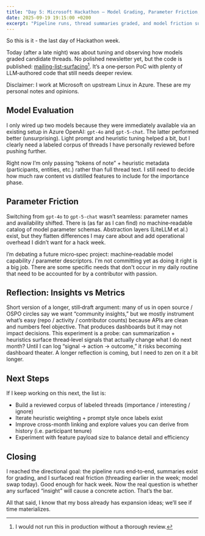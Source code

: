 ```yaml
---
title: "Day 5: Microsoft Hackathon — Model Grading, Parameter Friction, and Next Questions"
date: 2025-09-19 19:15:00 +0200
excerpt: "Pipeline runs, thread summaries graded, and model friction surfaced. Next test: can insights drive action?"
---
```


So this is it - the last day of Hackathon week.

Today (after a late night) was about tuning and observing how models graded candidate threads. No polished newsletter yet, but the code is published: [mailing-list-surfacing](https://github.com/bexelbie/mailing-list-surfacing)[^1]. It’s a one‑person PoC with plenty of LLM‑authored code that still needs deeper review.

Disclaimer: I work at Microsoft on upstream Linux in Azure. These are my personal notes and opinions.

## Model Evaluation

I only wired up two models because they were immediately available via an existing setup in Azure OpenAI: `gpt-4o` and `gpt-5-chat`. The latter performed better (unsurprising). Light prompt and heuristic tuning helped a bit, but I clearly need a labeled corpus of threads I have personally reviewed before pushing further.

Right now I’m only passing “tokens of note” + heuristic metadata (participants, entities, etc.) rather than full thread text. I still need to decide how much raw content vs distilled features to include for the importance phase.

## Parameter Friction

Switching from `gpt-4o` to `gpt-5-chat` wasn’t seamless: parameter names and availability shifted. There is (as far as I can find) no machine‑readable catalog of model parameter schemas. Abstraction layers (LiteLLM et al.) exist, but they flatten differences I may care about and add operational overhead I didn’t want for a hack week.

I’m debating a future micro‑spec project: machine‑readable model capability / parameter descriptors. I'm not committing yet as doing it right is a big job. There are some specific needs that don't occur in my daily routine that need to be accounted for by a contributor with passion.

## Reflection: Insights vs Metrics

Short version of a longer, still‑draft argument: many of us in open source / OSPO circles say we want “community insights,” but we mostly instrument what’s easy (repo / activity / contributor counts) because APIs are clean and numbers feel objective. That produces dashboards but it may not impact decisions. This experiment is a probe: can summarization + heuristics surface thread‑level signals that actually change what I do next month? Until I can log “signal → action → outcome,” it risks becoming dashboard theater. A longer reflection is coming, but I need to zen on it a bit longer.

## Next Steps

If I keep working on this next, the list is:

- Build a reviewed corpus of labeled threads (importance / interesting / ignore)
- Iterate heuristic weighting + prompt style once labels exist
- Improve cross-month linking and explore values you can derive from history (i.e. participant tenure)
- Experiment with feature payload size to balance detail and efficiency

## Closing

I reached the directional goal: the pipeline runs end‑to‑end, summaries exist for grading, and I surfaced real friction (threading earlier in the week; model swap today). Good enough for hack week. Now the real question is whether any surfaced “insight” will cause a concrete action. That’s the bar.

All that said, I know that my boss already has expansion ideas; we’ll see if time materializes.

[^1]: I would not run this in production without a thorough review.
